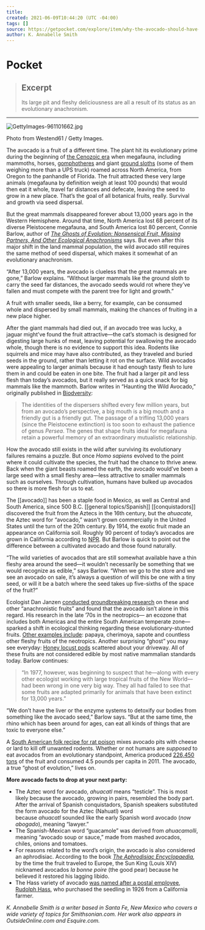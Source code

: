```yaml
---
title:
created: 2021-06-09T10:44:20 (UTC -04:00)
tags: []
source: https://getpocket.com/explore/item/why-the-avocado-should-have-gone-the-way-of-the-dodo?utm_source=pocket-newtab
author: K. Annabelle Smith
---
```


# Pocket

> ## Excerpt
> Its large pit and fleshy deliciousness are all a result of its status as an evolutionary anachronism.

---
![GettyImages-961101662.jpg](https://pocket-syndicated-images.s3.amazonaws.com/5f1efce138e29.jpg)

Photo from Westend61 / Getty Images.

The avocado is a fruit of a different time. The plant hit its evolutionary prime during the beginning of [the Cenozoic era](http://www.ucmp.berkeley.edu/cenozoic/cenozoic.php "Cenozoic era") when megafauna, including mammoths, horses, [gomphotheres](http://en.wikipedia.org/wiki/Gomphothere "Gomphothere") and giant [ground sloths](http://en.wikipedia.org/wiki/Ground_sloth) (some of them weighing more than a UPS truck) roamed across North America, from Oregon to the panhandle of Florida. The fruit attracted these very large animals (megafauna by definition weigh at least 100 pounds) that would then eat it whole, travel far distances and defecate, leaving the seed to grow in a new place. That’s the goal of all botanical fruits, really. Survival and growth via seed dispersal.

But the great mammals disappeared forever about 13,000 years ago in the Western Hemisphere. Around that time, North America lost 68 percent of its diverse Pleistocene megafauna, and South America lost 80 percent, Connie Barlow, author of [_The Ghosts of Evolution: Nonsensical Fruit, Missing Partners, And Other Ecological Anachronisms_](http://www.amazon.com/gp/product/0465005527?ie=UTF8&camp=1789&creativeASIN=0465005527&linkCode=xm2&tag=smithsonianco-20) says. But even after this major shift in the land mammal population, the wild avocado still requires the same method of seed dispersal, which makes it somewhat of an evolutionary anachronism.

“After 13,000 years, the avocado is clueless that the great mammals are gone,” Barlow explains. “Without larger mammals like the ground sloth to carry the seed far distances, the avocado seeds would rot where they’ve fallen and must compete with the parent tree for light and growth.”

A fruit with smaller seeds, like a berry, for example, can be consumed whole and dispersed by small mammals, making the chances of fruiting in a new place higher.

After the giant mammals had died out, if an avocado tree was lucky, a jaguar might’ve found the fruit attractive—the cat’s stomach is designed for digesting large hunks of meat, leaving potential for swallowing the avocado whole, though there is no evidence to support this idea. Rodents like squirrels and mice may have also contributed, as they traveled and buried seeds in the ground, rather than letting it rot on the surface. Wild avocados were appealing to larger animals because it had enough tasty flesh to lure them in and could be eaten in one bite. The fruit had a larger pit and less flesh than today’s avocados, but it really served as a quick snack for big mammals like the mammoth. Barlow writes in “Haunting the Wild Avocado,” originally published in [Biodversity](http://thegreatstory.org/avocado.pdf "Biodiversity"):

> The identities of the dispersers shifted every few million years, but from an avocado’s perspective, a big mouth is a big mouth and a friendly gut is a friendly gut. The passage of a trifling 13,000 years (since the Pleistocene extinction) is too soon to exhaust the patience of genus _Persea_. The genes that shape fruits ideal for megafauna retain a powerful memory of an extraordinary mutualistic relationship.

How the avocado still exists in the wild after surviving its evolutionary failures remains a puzzle. But once _Homo sapiens_ evolved to the point where it could cultivate the species, the fruit had the chance to thrive anew. Back when the giant beasts roamed the earth, the avocado would’ve been a large seed with a small fleshy area—less attractive to smaller mammals such as ourselves. Through cultivation, humans have bulked up avocados so there is more flesh for us to eat.

The [[avocado]] has been a staple food in Mexico, as well as Central and South America, since 500 B.C. [[general topics/Spanish]] [[conquistadors]] discovered the fruit from the Aztecs in the 16th century, but the _ahuacate,_ the Aztec word for “avocado,” wasn’t grown commercially in the United States until the turn of the 20th century. By 1914, the exotic fruit made an appearance on California soil. Roughly 90 percent of today’s avocados are grown in California according to [NPR](http://www.npr.org/templates/story/story.php?storyId=5563805). But Barlow is quick to point out the difference between a cultivated avocado and those found naturally.

“The wild varieties of avocados that are still somewhat available have a thin fleshy area around the seed—it wouldn’t necessarily be something that we would recognize as edible,” says Barlow. “When we go to the store and we see an avocado on sale, it’s always a question of will this be one with a tiny seed, or will it be a batch where the seed takes up five-sixths of the space of the fruit?”

Ecologist Dan Janzen [conducted groundbreaking research](http://www.ncbi.nlm.nih.gov/pubmed/17790450) on these and other “anachronistic fruits” and found that the avocado isn’t alone in this regard. His research in the late ’70s in the neotropics— an ecozone that includes both Americas and the entire South American temperate zone—sparked a shift in ecological thinking regarding these evolutionary-stunted fruits. [Other examples include](http://thegreatstory.org/ghost.pdf): papaya, cherimoya, sapote and countless other fleshy fruits of the neotropics. Another surprising “ghost” you may see everyday: [Honey locust pods](https://www.google.com/search?q=Honey+locust,&um=1&ie=UTF-8&hl=en&tbm=isch&source=og&sa=N&tab=wi&ei=fMhFUod-o-KIAqjygeAK#hl=en&q=Honey+locust+pod&tbm=isch&um=1) scattered about your driveway. All of these fruits are not considered edible by most native mammalian standards today. Barlow continues:

> “In 1977, however, was beginning to suspect that he—along with every other ecologist working with large tropical fruits of the New World—had been wrong in one very big way. They all had failed to see that some fruits are adapted primarily for animals that have been extinct for 13,000 years.”

“We don’t have the liver or the enzyme systems to detoxify our bodies from something like the avocado seed,” Barlow says. “But at the same time, the rhino which has been around for ages, can eat all kinds of things that are toxic to everyone else.”

A [South American folk recipe for rat poison](http://books.google.com/books?id=W0aQRscaW3QC&pg=PA25&dq=avocado+pit+AND+rat+poison&hl=en&sa=X&ei=H9hFUpCDH4a5igLn_4CwDg&ved=0CEEQ6AEwAA#v=onepage&q=avocado%20pit%20AND%20rat%20poison&f=false) mixes avocado pits with cheese or lard to kill off unwanted rodents. Whether or not humans are _supposed_ to eat avocados from an evolutionary standpoint, America produced [226,450 tons](http://www.agmrc.org/commodities__products/fruits/avocado-profile/) of the fruit and consumed 4.5 pounds per capita in 2011. The avocado, a true “ghost of evolution,” lives on.

**More avocado facts to drop at your next party:**

-   The Aztec word for avocado, _ahuacatl_ means “testicle”. This is most likely because the avocado, growing in pairs, resembled the body part. After the arrival of Spanish conquistadors, Spanish speakers substituted the form avocado for the Aztec (Nahuatl) word because _ahuacatl_ sounded like the early Spanish word avocado (_now abogado_), meaning “lawyer.”
-   The Spanish-Mexican word “guacamole” was derived from _ahuacamolli_, meaning “avocado soup or sauce,” made from mashed avocados, chiles, onions and tomatoes.
-   For reasons related to the word’s origin, the avocado is also considered an aphrodisiac. According to the book [](http://books.google.com/books?id=Qukk4fmqsrcC&printsec=frontcover&dq=The+Aphrodisiac+Encyclopaedia&hl=en&sa=X&ei=N8RFUvXvEMzFiwLmiYDgBg&ved=0CC8Q6AEwAA#v=onepage&q=avocado&f=false) _[The Aphrodisiac Encyclopaedia](http://books.google.com/books?id=Qukk4fmqsrcC&printsec=frontcover&dq=The+Aphrodisiac+Encyclopaedia&hl=en&sa=X&ei=N8RFUvXvEMzFiwLmiYDgBg&ved=0CC8Q6AEwAA#v=onepage&q=avocado&f=false),_ by the time the fruit traveled to Europe, the Sun King (Louis XIV) nicknamed avocados _la bonne poire_ (the good pear) because he believed it restored his lagging libido.
-   The Hass variety of avocado [was named after a postal employee, Rudolph Hass](http://www.npr.org/templates/story/story.php?storyId=5563805 "NPR"), who purchased the seedling in 1926 from a California farmer.

_K. Annabelle Smith is a writer based in Santa Fe, New Mexico who covers a wide variety of topics for Smithsonian.com. Her work also appears in OutsideOnline.com and Esquire.com._
